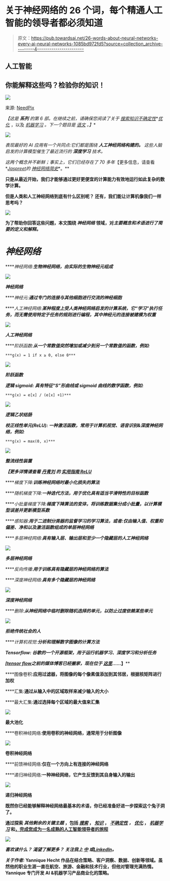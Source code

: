 # 关于神经网络的 26 个词，每个精通人工智能的领导者都必须知道

> 原文：<https://pub.towardsai.net/26-words-about-neural-networks-every-ai-neural-networks-1085bd972fd5?source=collection_archive---------4----------------------->

## 人工智能

## 你能解释这些吗？检验你的知识！

![](img/0b20aeeb5e5119ed4c581f3f652e1800.png)

来源: [NeedPix](https://www.needpix.com/photo/915859/artificial-intelligence-ai-robot-android-droid-intelligence-health)

*【这是* ***系列*** *的第 6 部。在继续之前，请确保您阅读了关于* [*搜索*](https://medium.com/towards-artificial-intelligence/ai-search-e0cb610237f6)[*知识*](https://medium.com/towards-artificial-intelligence/ai-knowledge-1020a00eb45d)[*不确定性*](https://medium.com/towards-artificial-intelligence/ai-uncertainty-4ac6810899ac)*[*优化*](https://medium.com/towards-artificial-intelligence/ai-optimization-b8735dc09448) ，以及 [*机器学习*](https://medium.com/towards-artificial-intelligence/ai-learning-2eaea82ee6d) *。下一个题目是* [*语文*](https://medium.com/towards-artificial-intelligence/ai-language-1d266caa72c6) *。】**

*![](img/0874f43f3addf68cd01ae6ba5b7ebb6a.png)*

*表现最好的 AI 应用有一个共同点:它们都是围绕 ***人工神经网络构建的。*** 这些人脑启发的计算模型催生了最近流行的 ***深度学习*** 技术。*

*这两个概念并不新鲜；事实上，它们已经存在了 70 多年*【更多信息，请查看*[*Jaspreet*](https://medium.com/u/f902dfcdf9c9?source=post_page-----1085bd972fd5--------------------------------)*的* [*神经网络简史*](https://towardsdatascience.com/a-concise-history-of-neural-networks-2070655d3fec)*。**

**只是从最近开始，我们才能够通过更好更便宜的计算能力有效地运行如此复杂的数学计算。**

****但是人类和人工神经网络到底有什么区别呢？**
**还有，我们能让计算机像我们一样思考吗？****

**![](img/55ee555e0f9e8dd480833f78fc9f3a9a.png)**

**为了帮助你回答这些问题，本文围绕 ***神经网络*** 领域，对*主要概念和术语进行了简要的定义和解释。***

# ***神经网络***

*****神经网络:**生物神经网络，由实际的生物神经元组成***

***![](img/2c62492c5633e7635f4e37f674f1b754.png)***

***神经网络***

*****神经元:**通过专门的连接与其他细胞进行交流的神经细胞***

*****人工神经网络:**某种程度上受人类神经网络启发的计算系统，它“学习”执行任务，而无需使用特定于任务的规则进行编程，其中神经元的连接被建模为权重***

***![](img/c07cf1c7b34772062580d2c60a0f5b24.png)***

***人工神经网络***

*****阶跃函数:**从一个常数值突然增加或减少到另一个常数值的函数，例如:***

```
***g(x) = 1 if x ≥ 0, else 0***
```

***![](img/31a9930a56cc9bc3cf947fe0b38cc202.png)***

***阶跃函数***

*****逻辑 sigmoid:** 具有特征“S”形曲线或 sigmoid 曲线的数学函数，例如:***

```
***g(x) = e[x] / (e[x] +1)***
```

***![](img/57d5a4fd43295abfcdb157adfad8b24d.png)***

***逻辑乙状结肠***

*****校正线性单元(ReLU):** 一种激活函数，常用于计算机视觉、语音识别&深度神经网络，例如:***

```
***g(x) = max(0, x)***
```

***![](img/826269df274ed0b89c63b7ebec0c7cf0.png)***

***整流线性装置***

****【更多详情请查看* [*丹青刘*](https://medium.com/u/ea644bb7cd3e?source=post_page-----1085bd972fd5--------------------------------) *的* [*实用指南 ReLU*](https://medium.com/@danqing/a-practical-guide-to-relu-b83ca804f1f7)***

*****梯度下降:**训练神经网络时最小化损失的算法***

*****随机梯度下降:**一种迭代方法，用于优化具有适当平滑特性的目标函数***

*****小批量梯度下降:**梯度下降算法的变体，将训练数据集分成小批量，以计算模型误差并更新模型系数***

*****感知器:**用于二进制分类器的监督学习的学习算法，或者:仅由输入值、权重和偏差、净和以及激活函数组成的单层神经网络***

*****多层神经网络:**具有输入层、输出层和至少一个隐藏层的人工神经网络***

***![](img/50cd36bb961807dbad8f137df6f077f0.png)***

***多层神经网络***

*****反向传播:**用于训练具有隐藏层的神经网络的算法***

*****深度神经网络:**具有多个隐藏层的神经网络***

***![](img/617b0faf7caec94f5a7fc44269a42ebf.png)***

***深度神经网络***

*****删除:**从神经网络中临时删除随机选择的单元，以防止过度依赖某些单元***

***![](img/ccb3f52a633e37dcff035fd1673b9365.png)***

***拒绝传统社会的人***

*****计算机视觉:**分析和理解数字图像的计算方法***

*****Tensorflow:** 谷歌的一个开源框架，用于运行机器学习、深度学习和分析任务***

****[*[*tensor flow*](https://medium.com/u/b1d410cb9700?source=post_page-----1085bd972fd5--------------------------------)*之前的媒体博客已经搬家，现在位于* [*这里*](https://blog.tensorflow.org/)*……】****

****图像卷积:**应用过滤器，将图像的每个像素值添加到其邻居，根据核矩阵进行加权**

****汇集:**通过从输入中的区域取样来减少输入的大小**

****最大汇集:**通过选择每个区域的最大值来汇集**

**![](img/59dfeb95bb754319facc41957327e2fd.png)**

**最大池化**

****卷积神经网络:**使用卷积的神经网络，通常用于分析图像**

**![](img/191cf5c5f5d8df3b3748c66bc99168d7.png)**

**卷积神经网络**

****前馈神经网络:**仅在一个方向上有连接的神经网络**

****递归神经网络:**一种神经网络，它产生反馈到其自身输入的输出**

**![](img/559d46c1b76fe5e3e942ab590cfd4774.png)**

**递归神经网络**

**既然你已经能够解释神经网络最基本的术语，你已经准备好进一步探索这个兔子洞了。**

**通过探索 ***其他剩余的关键主题*** ，包括 [*搜索*](https://medium.com/towards-artificial-intelligence/ai-search-e0cb610237f6) ， [*知识*](https://medium.com/towards-artificial-intelligence/ai-knowledge-1020a00eb45d) ， [*不确定性*](https://medium.com/towards-artificial-intelligence/ai-uncertainty-4ac6810899ac) *，* [*优化*](https://medium.com/towards-artificial-intelligence/ai-optimization-b8735dc09448) ， [*机器学习*](https://medium.com/towards-artificial-intelligence/ai-learning-2eaea82ee6d) 和[，完成您成为一名成熟的人工智能领导者的旅程](https://medium.com/towards-artificial-intelligence/ai-language-1d266caa72c6)**

**![](img/0874f43f3addf68cd01ae6ba5b7ebb6a.png)**

*****喜欢读什么？*** ***渴望了解更多？*** *关注我上* [*中*](https://medium.com/@yannique) *或*[*LinkedIn*](https://www.linkedin.com/in/yannique/)*。***

*****关于作者:*** Yannique Hecht 作品在结合策略、客户洞察、数据、创新等领域。虽然他的职业生涯一直在航空、旅游、金融和技术行业，但他对管理充满热情。Yannique 专门开发 AI &机器学习产品商业化的策略。**